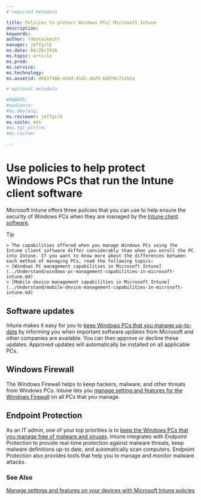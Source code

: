 ```yaml
---
# required metadata

title: Policies to protect Windows PCs| Microsoft Intune
description:
keywords:
author: robstackmsft
manager: jeffgilb
ms.date: 04/28/2016
ms.topic: article
ms.prod:
ms.service:
ms.technology:
ms.assetid: d081f466-45dd-41d1-ab25-6d974c72a52a

# optional metadata

#ROBOTS:
#audience:
#ms.devlang:
ms.reviewer: jeffgilb
ms.suite: ems
#ms.tgt_pltfrm:
#ms.custom:

---
```


# Use policies to help protect Windows PCs that run the Intune client software

Microsoft Intune offers three policies that you can use to help ensure the security of Windows PCs when they are managed by the [Intune client software](manage-windows-pcs-with-microsoft-intune.md). 

> [!TIP]
	> The capabilities offered when you manage Windows PCs using the Intune client software differ considerably than when you enroll the PC into Intune. If you want to know more about the differences between each method of managing PCs, read the following topics:
	> [Windows PC management capabilities in Microsoft Intune](../Understand/windows-pc-management-capabilities-in-microsoft-intune.md)
	> [Mobile device management capabilities in Microsoft Intune](../Understand/mobile-device-management-capabilities-in-microsoft-intune.md)

## Software updates

Intune makes it easy for you to [keep Windows PCs that you manage up-to-date](pc-software-updates.md) by informing you when important software updates from Microsoft and other companies are available. You can then approve or decline these updates. Approved updates will automatically be installed on all applicable PCs.

## Windows Firewall

The Windows Firewall helps to keep hackers, malware, and other threats from Windows PCs. Intune lets you [manage setting and features for the Windows Firewall](pc-firewall-policies.md) on all PCs that you manage.

## Endpoint Protection

As an IT admin, one of your top priorities is to [keep the Windows PCs that you manage free of malware and viruses](pc-endpoint-protection.md). Intune integrates with Endpoint Protection to provide real-time protection against malware threats, keep malware definitions up-to date, and automatically scan computers. Endpoint Protection also provides tools that help you to manage and monitor malware attacks.



### See Also
[Manage settings and features on your devices with Microsoft Intune policies](manage-settings-and-features-on-your-devices-with-microsoft-intune-policies.md)

